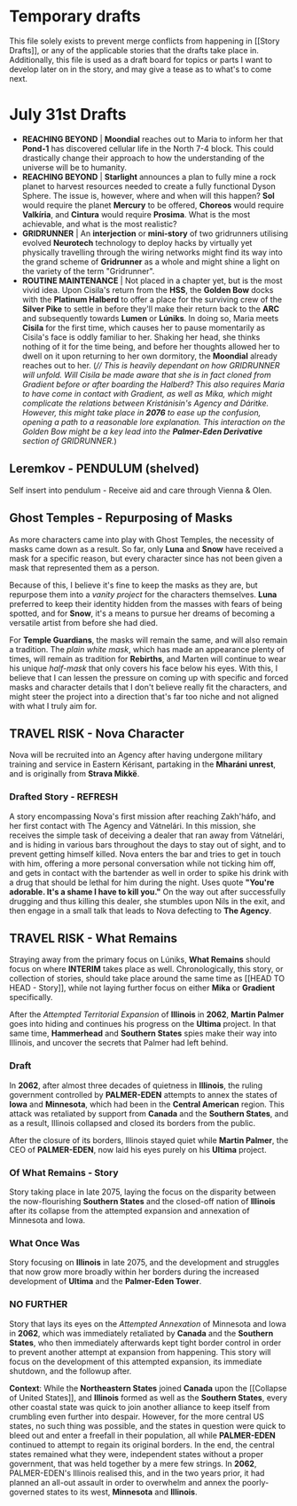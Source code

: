 # Temporary drafts
This file solely exists to prevent merge conflicts from happening in [[Story Drafts]], or any of the applicable stories that the drafts take place in. Additionally, this file is used as a draft board for topics or parts I want to develop later on in the story, and may give a tease as to what's to come next.

# July 31st Drafts
- **REACHING BEYOND** | **Moondial** reaches out to Maria to inform her that **Pond-1** has discovered cellular life in the North 7-4 block. This could drastically change their approach to how the understanding of the universe will be to humanity.
- **REACHING BEYOND** | **Starlight** announces a plan to fully mine a rock planet to harvest resources needed to create a fully functional Dyson Sphere. The issue is, however, where and when will this happen? **Sol** would require the planet **Mercury** to be offered, **Choreos** would require **Valkíria**, and **Cintura** would require **Prosima**. What is the most achievable, and what is the most realistic? 
- **GRIDRUNNER** | An **interjection** or **mini-story** of two gridrunners utilising evolved **Neurotech** technology to deploy hacks by virtually yet physically travelling through the wiring networks might find its way into the grand scheme of **Gridrunner** as a whole and might shine a light on the variety of the term "Gridrunner".
- **ROUTINE MAINTENANCE** | Not placed in a chapter yet, but is the most vivid idea. Upon Cisila's return from the **HSS**, the **Golden Bow** docks with the **Platinum Halberd** to offer a place for the surviving crew of the **Silver Pike** to settle in before they'll make their return back to the **ARC** and subsequently towards **Lumen** or **Lúniks**. In doing so, Maria meets **Cisila** for the first time, which causes her to pause momentarily as Cisila's face is oddly familiar to her. Shaking her head, she thinks nothing of it for the time being, and before her thoughts allowed her to dwell on it upon returning to her own dormitory, the **Moondial** already reaches out to her. (*// This is heavily dependant on how GRIDRUNNER will unfold. Will Cisila be made aware that she is in fact cloned from Gradient before or after boarding the Halberd? This also requires Maria to have come in contact with Gradient, as well as Mika, which might complicate the relations between Kristánisin's Agency and Dáritke. However, this might take place in **2076** to ease up the confusion, opening a path to a reasonable lore explanation. This interaction on the Golden Bow might be a key lead into the **Palmer-Eden Derivative** section of GRIDRUNNER.*)

## Leremkov - PENDULUM (shelved)
Self insert into pendulum - Receive aid and care through Vienna & Olen.

## Ghost Temples - Repurposing of Masks
As more characters came into play with Ghost Temples, the necessity of masks came down as a result. So far, only **Luna** and **Snow** have received a mask for a specific reason, but every character since has not been given a mask that represented them as a person. 

Because of this, I believe it's fine to keep the masks as they are, but repurpose them into a *vanity project* for the characters themselves. **Luna** preferred to keep their identity hidden from the masses with fears of being spotted, and for **Snow**, it's a means to pursue her dreams of becoming a versatile artist from before she had died. 

For **Temple Guardians**, the masks will remain the same, and will also remain a tradition. The *plain white mask*, which has made an appearance plenty of times, will remain as tradition for **Rebirths**, and Marten will continue to wear his unique *half-mask* that only covers his face below his eyes. With this, I believe that I can lessen the pressure on coming up with specific and forced masks and character details that I don't believe really fit the characters, and might steer the project into a direction that's far too niche and not aligned with what I truly aim for.
## TRAVEL RISK - Nova Character 
Nova will be recruited into an Agency after having undergone military training and service in Eastern Kérisant, partaking in the **Mharáni unrest**, and is originally from **Strava Mikkë**.
### Drafted Story - REFRESH
A story encompassing Nova's first mission after reaching Zakh'háfo, and her first contact with The Agency and Vátnelári. In this mission, she receives the simple task of deceiving a dealer that ran away from Vátnelári, and is hiding in various bars throughout the days to stay out of sight, and to prevent getting himself killed. Nova enters the bar and tries to get in touch with him, offering a more personal conversation while not ticking him off, and gets in contact with the bartender as well in order to spike his drink with a drug that should be lethal for him during the night. Uses quote **"You're adorable. It's a shame I have to kill you."** On the way out after successfully drugging and thus killing this dealer, she stumbles upon Nils in the exit, and then engage in a small talk that leads to Nova defecting to **The Agency**.
## TRAVEL RISK - What Remains 
Straying away from the primary focus on Lúniks, **What Remains** should focus on where **INTERIM** takes place as well. Chronologically, this story, or collection of stories, should take place around the same time as [[HEAD TO HEAD - Story]], while not laying further focus on either **Mika** or **Gradient** specifically. 

After the *Attempted Territorial Expansion* of **Illinois** in **2062**, **Martin Palmer** goes into hiding and continues his progress on the **Ultima** project. In that same time, **Hammerhead** and **Southern States** spies make their way into Illinois, and uncover the secrets that Palmer had left behind.
### Draft
In **2062**, after almost three decades of quietness in **Illinois**, the ruling government controlled by **PALMER-EDEN** attempts to annex the states of **Iowa** and **Minnesota**, which had been in the **Central American** region. This attack was retaliated by support from **Canada** and the **Southern States**, and as a result, Illinois collapsed and closed its borders from the public.

After the closure of its borders, Illinois stayed quiet while **Martin Palmer**, the CEO of **PALMER-EDEN**, now laid his eyes purely on his **Ultima** project.
### Of What Remains - Story
Story taking place in late 2075, laying the focus on the disparity between the now-flourishing **Southern States** and the closed-off nation of **Illinois** after its collapse from the attempted expansion and annexation of Minnesota and Iowa. 
### What Once Was
Story focusing on **Illinois** in late 2075, and the development and struggles that now grow more broadly within her borders during the increased development of **Ultima** and the **Palmer-Eden Tower**.
### NO FURTHER
Story that lays its eyes on the *Attempted Annexation* of Minnesota and Iowa in **2062**, which was immediately retaliated by **Canada** and the **Southern States**, who then immediately afterwards kept tight border control in order to prevent another attempt at expansion from happening. This story will focus on the development of this attempted expansion, its immediate shutdown, and the followup after.

**Context**: While the **Northeastern States** joined **Canada** upon the [[Collapse of United States]], and **Illinois** formed as well as the **Southern States**, every other coastal state was quick to join another alliance to keep itself from crumbling even further into despair. However, for the more central US states, no such thing was possible, and the states in question were quick to bleed out and enter a freefall in their population, all while **PALMER-EDEN** continued to attempt to regain its original borders. In the end, the central states remained what they were, independent states without a proper government, that was held together by a mere few strings. In **2062**, PALMER-EDEN's Illinois realised this, and in the two years prior, it had planned an all-out assault in order to overwhelm and annex the poorly-governed states to its west, **Minnesota** and **Illinois**. 

